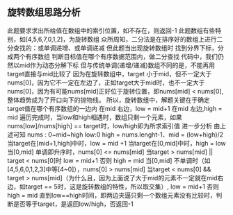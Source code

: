 
## 旋转数组思路分析

此题要求求出所给值在数组中的索引位置，如不存在，则返回-1
此题数组有些特别，如[4,5,6,7,0,1,2]，为旋转数组
众所周知，二分法是在排序好的数组上进行二分查找的：或单调递增、或单调递减
但此题当出现旋转数组时
找到分界下标，分成两个有序数组
判断目标值在哪个有序数据范围内，做二分查找
代码中，我们仍然以mid作为动态分解下标
但与传统单调(递增/递减)数组不同的是，不能再用target直接与mid比较了
因为在旋转数组中，target 小于mid，但不一定大于nums[0]，因为它不一定在左边了，正如target大于mid时，也不一定大于nums[0]，因为有可能nums[mid]正好位于旋转位置，即nums[mid] < nums[0],整体趋势成为了开口向下的抛物线。
所以，旋转数组中，解题关键在于确定target值在哪个有序数组的一边内
在mid 右边，low = mid+1
在mid 左边,high = mid
遍历完成时，当low和high相遇时，数组只剩一个元素，如果nums[low]/nums[high] == target时，low/high即为所求索引值
进一步分析
由上述可知
nums : 0~mid~high
low:0
high = nums.lenght-1、mid = (low+high)/2
当target在[mid+1,high]中时，low = mid +1
当target在[0,mid]中时，high = low
当[0,mid] 单调即升序时，nums[0] <= nums[mid]
当target > nums[mid] || target < nums[0]时
low = mid+1
否则
high = mid
当[0,mid] 不单调时（如[4,5,6,0,1,2,3]中等[4~0]），nums[0] > nums[mid]
当target < nums[0] && target > nums[mid]（为什么且，因为上面说了大于mid的元素不一定就在mid右边，如target == 5时，这是旋转数组的特性，所以取交集）,
low = mid+1
否则
high = mid
直到low==high时间，即两边夹逼只剩一个数组元素没有比较时，判断是否等于target，是返回low/high，否返回-1
